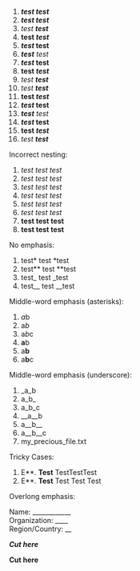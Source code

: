 1.  ***test test***
2.  ___test test___
3.  *test **test***
4.  **test *test***
5.  ***test* test**
6.  ***test** test*
7.  ***test* test**
8.  **test *test***
9.  *test **test***
10. _test __test___
11. __test _test___
12. ___test_ test__
13. ___test__ test_
14. ___test_ test__
15. __test _test___
16. _test __test___

Incorrect nesting:

1. *test **test* test**
2. _test __test_ test__
3. **test *test** test*
4. __test _test__ test_
5. *test  *test* test*
6. _test  _test_ test_
7. **test **test** test**
8. __test __test__ test__

No emphasis:

1. test* test *test
2. test** test **test
3. test_ test _test
4. test__ test __test

Middle-word emphasis (asterisks):

1.  *a*b
2.   a*b*
3.   a*b*c
4. **a**b
5.   a**b**
6.   a**b**c

Middle-word emphasis (underscore):

1.  _a_b
2.   a_b_
3.   a_b_c
4. __a__b
5.   a__b__
6.   a__b__c
7.   my_precious_file.txt

Tricky Cases:

1.  E**. **Test** TestTestTest
2.  E**. **Test** Test Test Test

Overlong emphasis:

Name: ____________  
Organization: ____  
Region/Country: __

_____Cut here_____

____Cut here____

